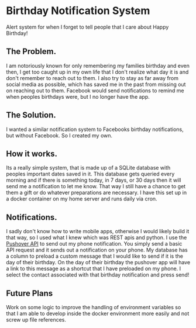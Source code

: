 # Birthday Notification System

Alert system for when I forget to tell people that I care about Happy Birthday!

## The Problem.

I am notoriously known for only remembering my families birthday and even then, I get too caught up in my own life that I don't realize what day it is and don't remember to  reach out to them. I also try to stay as far away from social media as possible, which has saved me in the past from missing out on reaching out to them. Facebook would send notifications to remind me when peoples birthdays were, but I no longer have the app.

## The Solution.

I wanted a similar notification system to Facebooks birthday notifications, but without Facebook. So I created my own.

## How it works.

Its a really simple system, that is made up of a SQLite database with peoples important dates saved in it. This database gets queried every morning and if there is something today, in 7 days, or 30 days then it will send me a notification to let me know. That way I still have a chance to get them a gift or do whatever preparations are necessary. I have this set up in a docker container on my home server and runs daily via cron.

## Notifications.

I sadly don't know how to write mobile apps, otherwise I would likely build it that way, so I used what I knew which was REST apis and python. I use the  [Pushover API](https://pushover.net/api) to send out my phone notification. You simply send a basic API request and it sends out a notification on your phone. My database has a column to preload a custom message that I would like to send if it is the day of their birthday. On the day of their birthday the pushover app will have a link to this message as a shortcut that I have preloaded on my phone. I select the contact associated with that birthday notification and press send!

## Future Plans

Work on some logic to improve the handling of environment variables so that I am able to develop inside the docker environment more easily and not screw up file references.
